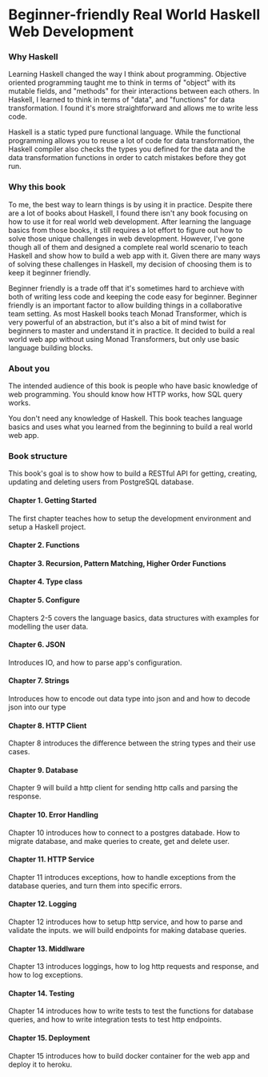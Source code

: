 # Beginner-friendly Real World Haskell Web Development

### Why Haskell
Learning Haskell changed the way I think about programming. Objective oriented programming taught me to think in terms of "object" with its mutable fields, and "methods" for their interactions between each others. In Haskell, I learned to think in terms of "data", and "functions" for data transformation. I found it's more straightforward and allows me to write less code.

Haskell is a static typed pure functional language. While the functional programming allows you to reuse a lot of code for data transformation, the Haskell compiler also checks the types you defined for the data and the data transformation functions in order to catch mistakes before they got run.

### Why this book
To me, the best way to learn things is by using it in practice. Despite there are a lot of books about Haskell, I found there isn't any book focusing on how to use it for real world web development. After learning the language basics from those books, it still requires a lot effort to figure out how to solve those unique challenges in web development. However, I've gone though all of them and designed a complete real world scenario to teach Haskell and show how to build a web app with it. Given there are many ways of solving these challenges in Haskell, my decision of choosing them is to keep it beginner friendly.

Beginner friendly is a trade off that it's sometimes hard to archieve with both of writing less code and keeping the code easy for beginner. Beginner friendly is an important factor to allow building things in a collaborative team setting. As most Haskell books teach Monad Transformer, which is very powerful of an abstraction, but it's also a bit of mind twist for beginners to master and understand it in practice. It decided to build a real world web app without using Monad Transformers, but only use basic language building blocks.

### About you
The intended audience of this book is people who have basic knowledge of web programming. You should know how HTTP works, how SQL query works.

You don't need any knowledge of Haskell. This book teaches language basics and uses what you learned from the beginning to build a real world web app.

### Book structure

This book's goal is to show how to build a RESTful API for getting, creating, updating and deleting users from PostgreSQL database.

#### Chapter 1. Getting Started
The first chapter teaches how to setup the development environment and setup a Haskell project.

#### Chapter 2. Functions
#### Chapter 3. Recursion, Pattern Matching, Higher Order Functions
#### Chapter 4. Type class
#### Chapter 5. Configure
Chapters 2-5 covers the language basics, data structures with examples for modelling the user data.

#### Chapter 6. JSON
Introduces IO, and how to parse app's configuration.

#### Chapter 7. Strings
Introduces how to encode out data type into json and and how to decode json into our type

#### Chapter 8. HTTP Client
Chapter 8 introduces the difference between the string types and their use cases.

#### Chapter 9. Database
Chapter 9 will build a http client for sending http calls and parsing the response.

#### Chapter 10. Error Handling
Chapter 10 introduces how to connect to a postgres databade. How to migrate database, and make queries to create, get and delete user.

#### Chapter 11. HTTP Service
Chapter 11 introduces exceptions, how to handle exceptions from the database queries, and turn them into specific errors.

#### Chapter 12. Logging
Chapter 12 introduces how to setup http service, and how to parse and validate the inputs. we will build endpoints for making database queries.

#### Chapter 13. Middlware
Chapter 13 introduces loggings, how to log http requests and response, and how to log exceptions.

#### Chapter 14. Testing
Chapter 14 introduces how to write tests to test the functions for database queries, and how to write integration tests to test http endpoints.

#### Chapter 15. Deployment
Chapter 15 introduces how to build docker container for the web app and deploy it to heroku.
